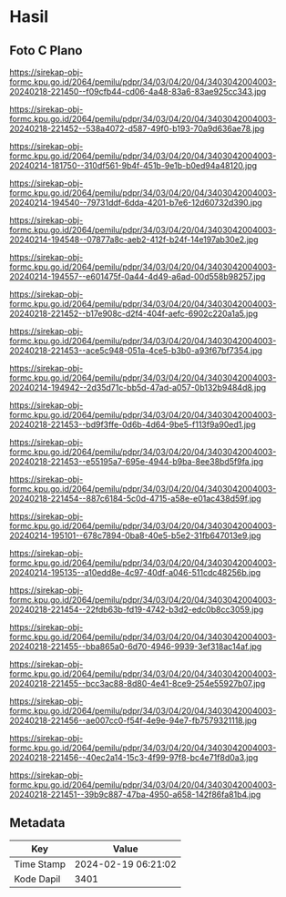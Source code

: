 # Hasil

## Foto C Plano

https://sirekap-obj-formc.kpu.go.id/2064/pemilu/pdpr/34/03/04/20/04/3403042004003-20240218-221450--f09cfb44-cd06-4a48-83a6-83ae925cc343.jpg

https://sirekap-obj-formc.kpu.go.id/2064/pemilu/pdpr/34/03/04/20/04/3403042004003-20240218-221452--538a4072-d587-49f0-b193-70a9d636ae78.jpg

https://sirekap-obj-formc.kpu.go.id/2064/pemilu/pdpr/34/03/04/20/04/3403042004003-20240214-181750--310df561-9b4f-451b-9e1b-b0ed94a48120.jpg

https://sirekap-obj-formc.kpu.go.id/2064/pemilu/pdpr/34/03/04/20/04/3403042004003-20240214-194540--79731ddf-6dda-4201-b7e6-12d60732d390.jpg

https://sirekap-obj-formc.kpu.go.id/2064/pemilu/pdpr/34/03/04/20/04/3403042004003-20240214-194548--07877a8c-aeb2-412f-b24f-14e197ab30e2.jpg

https://sirekap-obj-formc.kpu.go.id/2064/pemilu/pdpr/34/03/04/20/04/3403042004003-20240214-194557--e601475f-0a44-4d49-a6ad-00d558b98257.jpg

https://sirekap-obj-formc.kpu.go.id/2064/pemilu/pdpr/34/03/04/20/04/3403042004003-20240218-221452--b17e908c-d2f4-404f-aefc-6902c220a1a5.jpg

https://sirekap-obj-formc.kpu.go.id/2064/pemilu/pdpr/34/03/04/20/04/3403042004003-20240218-221453--ace5c948-051a-4ce5-b3b0-a93f67bf7354.jpg

https://sirekap-obj-formc.kpu.go.id/2064/pemilu/pdpr/34/03/04/20/04/3403042004003-20240214-194942--2d35d71c-bb5d-47ad-a057-0b132b9484d8.jpg

https://sirekap-obj-formc.kpu.go.id/2064/pemilu/pdpr/34/03/04/20/04/3403042004003-20240218-221453--bd9f3ffe-0d6b-4d64-9be5-f113f9a90ed1.jpg

https://sirekap-obj-formc.kpu.go.id/2064/pemilu/pdpr/34/03/04/20/04/3403042004003-20240218-221453--e55195a7-695e-4944-b9ba-8ee38bd5f9fa.jpg

https://sirekap-obj-formc.kpu.go.id/2064/pemilu/pdpr/34/03/04/20/04/3403042004003-20240218-221454--887c6184-5c0d-4715-a58e-e01ac438d59f.jpg

https://sirekap-obj-formc.kpu.go.id/2064/pemilu/pdpr/34/03/04/20/04/3403042004003-20240214-195101--678c7894-0ba8-40e5-b5e2-31fb647013e9.jpg

https://sirekap-obj-formc.kpu.go.id/2064/pemilu/pdpr/34/03/04/20/04/3403042004003-20240214-195135--a10edd8e-4c97-40df-a046-511cdc48256b.jpg

https://sirekap-obj-formc.kpu.go.id/2064/pemilu/pdpr/34/03/04/20/04/3403042004003-20240218-221454--22fdb63b-fd19-4742-b3d2-edc0b8cc3059.jpg

https://sirekap-obj-formc.kpu.go.id/2064/pemilu/pdpr/34/03/04/20/04/3403042004003-20240218-221455--bba865a0-6d70-4946-9939-3ef318ac14af.jpg

https://sirekap-obj-formc.kpu.go.id/2064/pemilu/pdpr/34/03/04/20/04/3403042004003-20240218-221455--bcc3ac88-8d80-4e41-8ce9-254e55927b07.jpg

https://sirekap-obj-formc.kpu.go.id/2064/pemilu/pdpr/34/03/04/20/04/3403042004003-20240218-221456--ae007cc0-f54f-4e9e-94e7-fb7579321118.jpg

https://sirekap-obj-formc.kpu.go.id/2064/pemilu/pdpr/34/03/04/20/04/3403042004003-20240218-221456--40ec2a14-15c3-4f99-97f8-bc4e71f8d0a3.jpg

https://sirekap-obj-formc.kpu.go.id/2064/pemilu/pdpr/34/03/04/20/04/3403042004003-20240218-221451--39b9c887-47ba-4950-a658-142f86fa81b4.jpg


## Metadata

| Key        | Value               |
| ---------- | ------------------- |
| Time Stamp | 2024-02-19 06:21:02 |
| Kode Dapil | 3401                |



